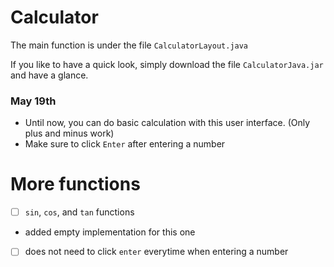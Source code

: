 # Calculator

The main function is under the file ```CalculatorLayout.java```

If you like to have a quick look, simply download the file ```CalculatorJava.jar``` and have a glance.

### May 19th
- Until now, you can do basic calculation with this user interface. (Only plus and minus work)
- Make sure to click ```Enter``` after entering a number

# More functions
- [ ] ```sin```, ```cos```, and ```tan``` functions
- added empty implementation for this one

- [ ] does not need to click ```enter``` everytime when entering a number


